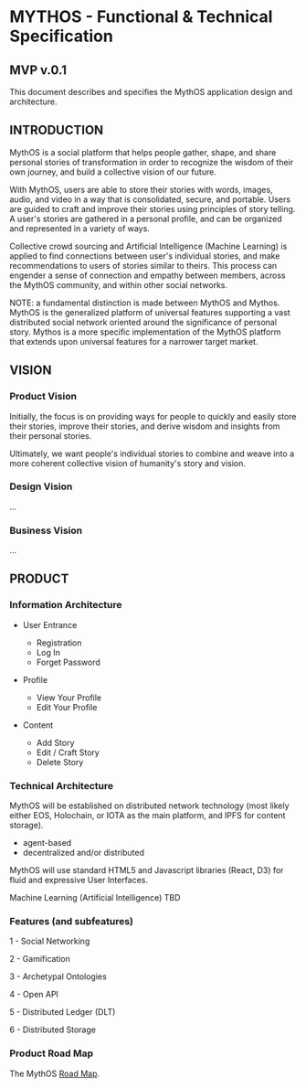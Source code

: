 # MYTHOS - Functional & Technical Specification
## MVP v.0.1

This document describes and specifies the MythOS application design and architecture.


## INTRODUCTION

MythOS is a social platform that helps people gather, shape, and share personal stories of transformation in order to recognize the wisdom of their own journey, and build a collective vision of our future.

With MythOS, users are able to store their stories with words, images, audio, and video in a way that is consolidated, secure, and portable. Users are guided to craft and improve their stories using principles of story telling. A user's stories are gathered in a personal profile, and can be organized and represented in a variety of ways.  

Collective crowd sourcing and Artificial Intelligence (Machine Learning) is applied to find connections between user's individual stories, and make recommendations to users of stories similar to theirs.  This process can engender a sense of connection and empathy between members, across the MythOS community, and within other social networks.

NOTE: a fundamental distinction is made between MythOS and Mythos.  MythOS is the generalized platform of universal features supporting a vast distributed social network oriented around the significance of personal story.  Mythos is a more specific implementation of the MythOS platform that extends upon universal features for a narrower target market. 

## VISION
### Product Vision
Initially, the focus is on providing ways for people to quickly and easily store their stories, improve their stories, and derive wisdom and insights from their personal stories.  

Ultimately, we want people's individual stories to combine and weave into a more coherent collective vision of humanity's story and vision.

### Design Vision
...

### Business Vision
...

## PRODUCT
### Information Architecture

* User Entrance
  - Registration
  - Log In
  - Forget Password

* Profile
  - View Your Profile
  - Edit Your Profile

* Content
  - Add Story
  - Edit / Craft Story
  - Delete Story

### Technical Architecture 

MythOS will be established on distributed network technology (most likely either EOS, Holochain, or IOTA as the main platform, and IPFS for content storage).  

- agent-based 
- decentralized and/or distributed 

MythOS will use standard HTML5 and Javascript libraries (React, D3) for fluid and expressive User Interfaces.  

Machine Learning (Artificial Intelligence) TBD

### Features (and subfeatures)

1 - Social Networking

2 - Gamification

3 - Archetypal Ontologies

4 - Open API

5 - Distributed Ledger (DLT) 

6 - Distributed Storage

### Product Road Map

The MythOS [Road Map](Roadmap.md).
